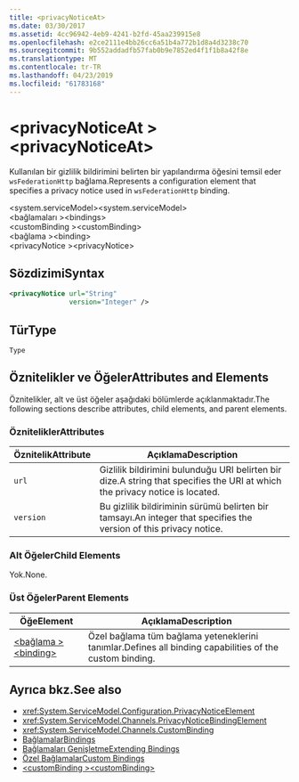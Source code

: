 ```yaml
---
title: <privacyNoticeAt>
ms.date: 03/30/2017
ms.assetid: 4cc96942-4eb9-4241-b2fd-45aa239915e8
ms.openlocfilehash: e2ce2111e4bb26cc6a51b4a772b1d8a4d3238c70
ms.sourcegitcommit: 9b552addadfb57fab0b9e7852ed4f1f1b8a42f8e
ms.translationtype: MT
ms.contentlocale: tr-TR
ms.lasthandoff: 04/23/2019
ms.locfileid: "61783168"
---
```

# <a name="privacynoticeat"></a><span data-ttu-id="28fa5-101">\<privacyNoticeAt ></span><span class="sxs-lookup"><span data-stu-id="28fa5-101">\<privacyNoticeAt></span></span>
<span data-ttu-id="28fa5-102">Kullanılan bir gizlilik bildirimini belirten bir yapılandırma öğesini temsil eder `wsFederationHttp` bağlama.</span><span class="sxs-lookup"><span data-stu-id="28fa5-102">Represents a configuration element that specifies a privacy notice used in `wsFederationHttp` binding.</span></span>  
  
 <span data-ttu-id="28fa5-103">\<system.serviceModel></span><span class="sxs-lookup"><span data-stu-id="28fa5-103">\<system.serviceModel></span></span>  
<span data-ttu-id="28fa5-104">\<bağlamaları ></span><span class="sxs-lookup"><span data-stu-id="28fa5-104">\<bindings></span></span>  
<span data-ttu-id="28fa5-105">\<customBinding ></span><span class="sxs-lookup"><span data-stu-id="28fa5-105">\<customBinding></span></span>  
<span data-ttu-id="28fa5-106">\<bağlama ></span><span class="sxs-lookup"><span data-stu-id="28fa5-106">\<binding></span></span>  
<span data-ttu-id="28fa5-107">\<privacyNotice ></span><span class="sxs-lookup"><span data-stu-id="28fa5-107">\<privacyNotice></span></span>  
  
## <a name="syntax"></a><span data-ttu-id="28fa5-108">Sözdizimi</span><span class="sxs-lookup"><span data-stu-id="28fa5-108">Syntax</span></span>  
  
```xml  
<privacyNotice url="String"
               version="Integer" />
```  
  
## <a name="type"></a><span data-ttu-id="28fa5-109">Tür</span><span class="sxs-lookup"><span data-stu-id="28fa5-109">Type</span></span>  
 `Type`  
  
## <a name="attributes-and-elements"></a><span data-ttu-id="28fa5-110">Öznitelikler ve Öğeler</span><span class="sxs-lookup"><span data-stu-id="28fa5-110">Attributes and Elements</span></span>  
 <span data-ttu-id="28fa5-111">Öznitelikler, alt ve üst öğeler aşağıdaki bölümlerde açıklanmaktadır.</span><span class="sxs-lookup"><span data-stu-id="28fa5-111">The following sections describe attributes, child elements, and parent elements.</span></span>  
  
### <a name="attributes"></a><span data-ttu-id="28fa5-112">Öznitelikler</span><span class="sxs-lookup"><span data-stu-id="28fa5-112">Attributes</span></span>  
  
|<span data-ttu-id="28fa5-113">Öznitelik</span><span class="sxs-lookup"><span data-stu-id="28fa5-113">Attribute</span></span>|<span data-ttu-id="28fa5-114">Açıklama</span><span class="sxs-lookup"><span data-stu-id="28fa5-114">Description</span></span>|  
|---------------|-----------------|  
|`url`|<span data-ttu-id="28fa5-115">Gizlilik bildirimini bulunduğu URI belirten bir dize.</span><span class="sxs-lookup"><span data-stu-id="28fa5-115">A string that specifies the URI at which the privacy notice is located.</span></span>|  
|`version`|<span data-ttu-id="28fa5-116">Bu gizlilik bildiriminin sürümü belirten bir tamsayı.</span><span class="sxs-lookup"><span data-stu-id="28fa5-116">An integer that specifies the version of this privacy notice.</span></span>|  
  
### <a name="child-elements"></a><span data-ttu-id="28fa5-117">Alt Öğeler</span><span class="sxs-lookup"><span data-stu-id="28fa5-117">Child Elements</span></span>  
 <span data-ttu-id="28fa5-118">Yok.</span><span class="sxs-lookup"><span data-stu-id="28fa5-118">None.</span></span>  
  
### <a name="parent-elements"></a><span data-ttu-id="28fa5-119">Üst Öğeler</span><span class="sxs-lookup"><span data-stu-id="28fa5-119">Parent Elements</span></span>  
  
|<span data-ttu-id="28fa5-120">Öğe</span><span class="sxs-lookup"><span data-stu-id="28fa5-120">Element</span></span>|<span data-ttu-id="28fa5-121">Açıklama</span><span class="sxs-lookup"><span data-stu-id="28fa5-121">Description</span></span>|  
|-------------|-----------------|  
|[<span data-ttu-id="28fa5-122">\<bağlama ></span><span class="sxs-lookup"><span data-stu-id="28fa5-122">\<binding></span></span>](../../../../../docs/framework/misc/binding.md)|<span data-ttu-id="28fa5-123">Özel bağlama tüm bağlama yeteneklerini tanımlar.</span><span class="sxs-lookup"><span data-stu-id="28fa5-123">Defines all binding capabilities of the custom binding.</span></span>|  
  
## <a name="see-also"></a><span data-ttu-id="28fa5-124">Ayrıca bkz.</span><span class="sxs-lookup"><span data-stu-id="28fa5-124">See also</span></span>

- <xref:System.ServiceModel.Configuration.PrivacyNoticeElement>
- <xref:System.ServiceModel.Channels.PrivacyNoticeBindingElement>
- <xref:System.ServiceModel.Channels.CustomBinding>
- [<span data-ttu-id="28fa5-125">Bağlamalar</span><span class="sxs-lookup"><span data-stu-id="28fa5-125">Bindings</span></span>](../../../../../docs/framework/wcf/bindings.md)
- [<span data-ttu-id="28fa5-126">Bağlamaları Genişletme</span><span class="sxs-lookup"><span data-stu-id="28fa5-126">Extending Bindings</span></span>](../../../../../docs/framework/wcf/extending/extending-bindings.md)
- [<span data-ttu-id="28fa5-127">Özel Bağlamalar</span><span class="sxs-lookup"><span data-stu-id="28fa5-127">Custom Bindings</span></span>](../../../../../docs/framework/wcf/extending/custom-bindings.md)
- [<span data-ttu-id="28fa5-128">\<customBinding ></span><span class="sxs-lookup"><span data-stu-id="28fa5-128">\<customBinding></span></span>](../../../../../docs/framework/configure-apps/file-schema/wcf/custombinding.md)
